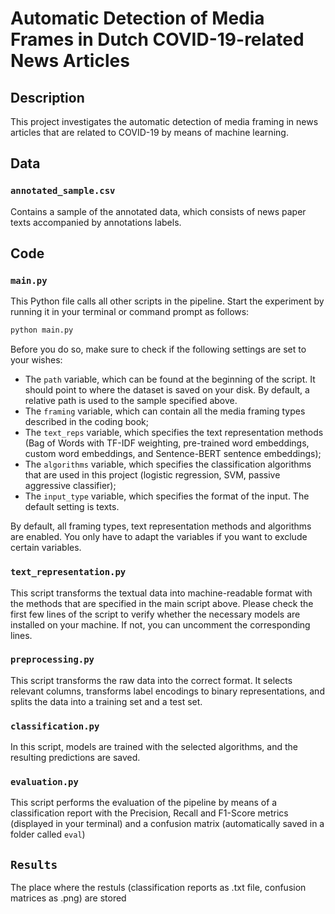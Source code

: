 # Automatic Detection of Media Frames in Dutch COVID-19-related News Articles 

## Description
This project investigates the automatic detection of media framing in news articles that are related to COVID-19 by means of machine learning. 

## Data
### `annotated_sample.csv` 
Contains a sample of the annotated data, which consists of news paper texts accompanied by annotations labels. 

## Code 
### `main.py`
This Python file calls all other scripts in the pipeline. Start the experiment by running it in your terminal or command prompt as follows: 
```bash
python main.py
```
Before you do so, make sure to check if the following settings are set to your wishes: 
- The `path` variable, which can be found at the beginning of the script. It should point to where the dataset is saved on your disk. By default, a relative path is used to the sample specified above. 
- The `framing` variable, which can contain all the media framing types described in the coding book;
- The `text_reps` variable, which specifies the text representation methods (Bag of Words with TF-IDF weighting, pre-trained word embeddings, custom word embeddings, and Sentence-BERT sentence embeddings);
- The `algorithms` variable, which specifies the classification algorithms that are used in this project (logistic regression, SVM, passive aggressive classifier); 
- The `input_type` variable, which specifies the format of the input. The default setting is texts. 

By default, all framing types, text representation methods and algorithms are enabled. You only have to adapt the variables if you want to exclude certain variables. 

### `text_representation.py`
This script transforms the textual data into machine-readable format with the methods that are specified in the main script above. Please check the first few lines of the script to verify whether the necessary models are installed on your machine. If not, you can uncomment the corresponding lines. 

### `preprocessing.py`
This script transforms the raw data into the correct format. It selects relevant columns, transforms label encodings to binary representations, and splits the data into a training set and a test set. 

### `classification.py`
In this script, models are trained with the selected algorithms, and the resulting predictions are saved. 

### `evaluation.py`
This script performs the evaluation of the pipeline by means of a classification report with the Precision, Recall and F1-Score metrics (displayed in your terminal) and a confusion matrix (automatically saved in a folder called `eval`)

## `Results`
The place where the restuls (classification reports as .txt file, confusion matrices as .png) are stored
